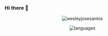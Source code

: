### Hi there 👋

 <p align="center">
 <img src="https://github-readme-stats-sigma-five.vercel.app/api?username=wjsan&show_icons=true&theme=dark&include_all_commits=true&count_private=true" alt="wesleyjosesantos"/> 
 </p>

 <p align="center">
 <img src="https://github-readme-stats-sigma-five.vercel.app/api/top-langs/?username=wjsan&theme=dark&layout=compact" alt="languages" />
 </p>

<!--
**WesleyJoseSantos/WesleyJoseSantos** is a ✨ _special_ ✨ repository because its `README.md` (this file) appears on your GitHub profile.

Here are some ideas to get you started:

- 🔭 I’m currently working on ...
- 🌱 I’m currently learning ...
- 👯 I’m looking to collaborate on ...
- 🤔 I’m looking for help with ...
- 💬 Ask me about ...
- 📫 How to reach me: ...
- 😄 Pronouns: ...
- ⚡ Fun fact: ...
-->
